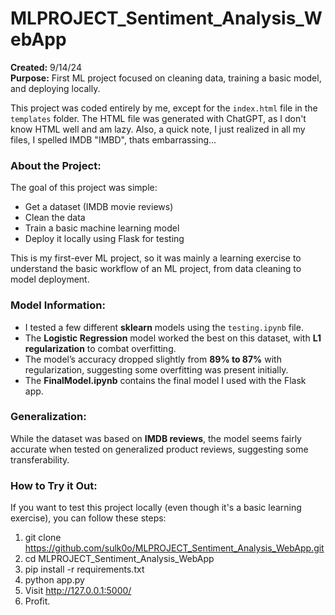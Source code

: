 # MLPROJECT_Sentiment_Analysis_WebApp

**Created:** 9/14/24  
**Purpose:** First ML project focused on cleaning data, training a basic model, and deploying locally.

This project was coded entirely by me, except for the `index.html` file in the `templates` folder. The HTML file was generated with ChatGPT, as I don't know HTML well and am lazy.
Also, a quick note, I just realized in all my files, I spelled IMDB "IMBD", thats embarrassing...

### **About the Project**:
The goal of this project was simple: 
- Get a dataset (IMDB movie reviews)
- Clean the data
- Train a basic machine learning model
- Deploy it locally using Flask for testing

This is my first-ever ML project, so it was mainly a learning exercise to understand the basic workflow of an ML project, from data cleaning to model deployment.

### **Model Information**:
- I tested a few different **sklearn** models using the `testing.ipynb` file. 
- The **Logistic Regression** model worked the best on this dataset, with **L1 regularization** to combat overfitting.
- The model’s accuracy dropped slightly from **89% to 87%** with regularization, suggesting some overfitting was present initially.
- The **FinalModel.ipynb** contains the final model I used with the Flask app.

### **Generalization**:
While the dataset was based on **IMDB reviews**, the model seems fairly accurate when tested on generalized product reviews, suggesting some transferability.

### **How to Try it Out**:

If you want to test this project locally (even though it's a basic learning exercise), you can follow these steps:

1. git clone https://github.com/sulk0o/MLPROJECT_Sentiment_Analysis_WebApp.git
2. cd MLPROJECT_Sentiment_Analysis_WebApp
3. pip install -r requirements.txt
4. python app.py
5. Visit http://127.0.0.1:5000/
6. Profit.
